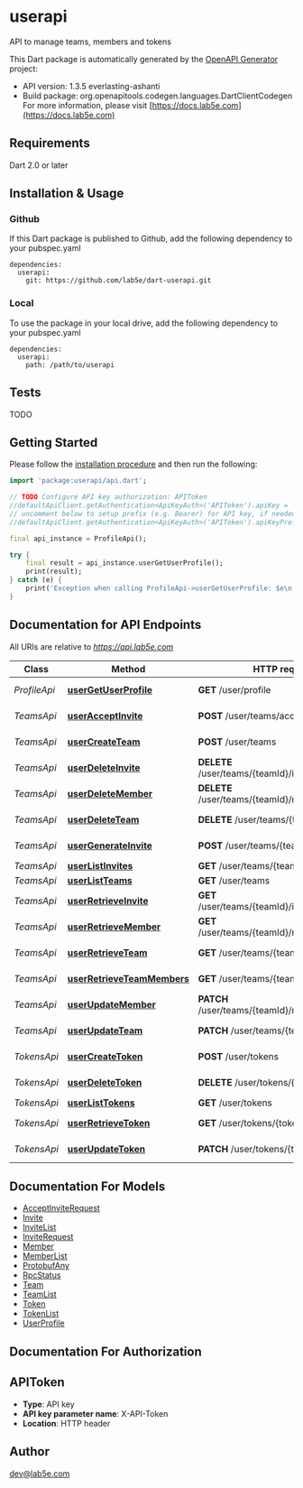 # userapi
API to manage teams, members and tokens

This Dart package is automatically generated by the [OpenAPI Generator](https://openapi-generator.tech) project:

- API version: 1.3.5 everlasting-ashanti
- Build package: org.openapitools.codegen.languages.DartClientCodegen
For more information, please visit [https://docs.lab5e.com](https://docs.lab5e.com)

## Requirements

Dart 2.0 or later

## Installation & Usage

### Github
If this Dart package is published to Github, add the following dependency to your pubspec.yaml
```
dependencies:
  userapi:
    git: https://github.com/lab5e/dart-userapi.git
```

### Local
To use the package in your local drive, add the following dependency to your pubspec.yaml
```
dependencies:
  userapi:
    path: /path/to/userapi
```

## Tests

TODO

## Getting Started

Please follow the [installation procedure](#installation--usage) and then run the following:

```dart
import 'package:userapi/api.dart';

// TODO Configure API key authorization: APIToken
//defaultApiClient.getAuthentication<ApiKeyAuth>('APIToken').apiKey = 'YOUR_API_KEY';
// uncomment below to setup prefix (e.g. Bearer) for API key, if needed
//defaultApiClient.getAuthentication<ApiKeyAuth>('APIToken').apiKeyPrefix = 'Bearer';

final api_instance = ProfileApi();

try {
    final result = api_instance.userGetUserProfile();
    print(result);
} catch (e) {
    print('Exception when calling ProfileApi->userGetUserProfile: $e\n');
}

```

## Documentation for API Endpoints

All URIs are relative to *https://api.lab5e.com*

Class | Method | HTTP request | Description
------------ | ------------- | ------------- | -------------
*ProfileApi* | [**userGetUserProfile**](doc//ProfileApi.md#usergetuserprofile) | **GET** /user/profile | Logged in profile
*TeamsApi* | [**userAcceptInvite**](doc//TeamsApi.md#useracceptinvite) | **POST** /user/teams/accept | Accept invite
*TeamsApi* | [**userCreateTeam**](doc//TeamsApi.md#usercreateteam) | **POST** /user/teams | Create team
*TeamsApi* | [**userDeleteInvite**](doc//TeamsApi.md#userdeleteinvite) | **DELETE** /user/teams/{teamId}/invites/{code} | Delete invite
*TeamsApi* | [**userDeleteMember**](doc//TeamsApi.md#userdeletemember) | **DELETE** /user/teams/{teamId}/members/{userId} | Remove member
*TeamsApi* | [**userDeleteTeam**](doc//TeamsApi.md#userdeleteteam) | **DELETE** /user/teams/{teamId} | Remove team
*TeamsApi* | [**userGenerateInvite**](doc//TeamsApi.md#usergenerateinvite) | **POST** /user/teams/{teamId}/invites | Generate invite
*TeamsApi* | [**userListInvites**](doc//TeamsApi.md#userlistinvites) | **GET** /user/teams/{teamId}/invites | List invites
*TeamsApi* | [**userListTeams**](doc//TeamsApi.md#userlistteams) | **GET** /user/teams | List teams
*TeamsApi* | [**userRetrieveInvite**](doc//TeamsApi.md#userretrieveinvite) | **GET** /user/teams/{teamId}/invites/{code} | Retrieve invite
*TeamsApi* | [**userRetrieveMember**](doc//TeamsApi.md#userretrievemember) | **GET** /user/teams/{teamId}/members/{userId} | Retrieve member
*TeamsApi* | [**userRetrieveTeam**](doc//TeamsApi.md#userretrieveteam) | **GET** /user/teams/{teamId} | Retrieve team
*TeamsApi* | [**userRetrieveTeamMembers**](doc//TeamsApi.md#userretrieveteammembers) | **GET** /user/teams/{teamId}/members | List members
*TeamsApi* | [**userUpdateMember**](doc//TeamsApi.md#userupdatemember) | **PATCH** /user/teams/{teamId}/members/{userId} | Update member
*TeamsApi* | [**userUpdateTeam**](doc//TeamsApi.md#userupdateteam) | **PATCH** /user/teams/{teamId} | Update team
*TokensApi* | [**userCreateToken**](doc//TokensApi.md#usercreatetoken) | **POST** /user/tokens | Create token
*TokensApi* | [**userDeleteToken**](doc//TokensApi.md#userdeletetoken) | **DELETE** /user/tokens/{token} | Remove token
*TokensApi* | [**userListTokens**](doc//TokensApi.md#userlisttokens) | **GET** /user/tokens | List tokens
*TokensApi* | [**userRetrieveToken**](doc//TokensApi.md#userretrievetoken) | **GET** /user/tokens/{token} | Retrieve token
*TokensApi* | [**userUpdateToken**](doc//TokensApi.md#userupdatetoken) | **PATCH** /user/tokens/{token} | Update token


## Documentation For Models

 - [AcceptInviteRequest](doc//AcceptInviteRequest.md)
 - [Invite](doc//Invite.md)
 - [InviteList](doc//InviteList.md)
 - [InviteRequest](doc//InviteRequest.md)
 - [Member](doc//Member.md)
 - [MemberList](doc//MemberList.md)
 - [ProtobufAny](doc//ProtobufAny.md)
 - [RpcStatus](doc//RpcStatus.md)
 - [Team](doc//Team.md)
 - [TeamList](doc//TeamList.md)
 - [Token](doc//Token.md)
 - [TokenList](doc//TokenList.md)
 - [UserProfile](doc//UserProfile.md)


## Documentation For Authorization


## APIToken

- **Type**: API key
- **API key parameter name**: X-API-Token
- **Location**: HTTP header


## Author

dev@lab5e.com



